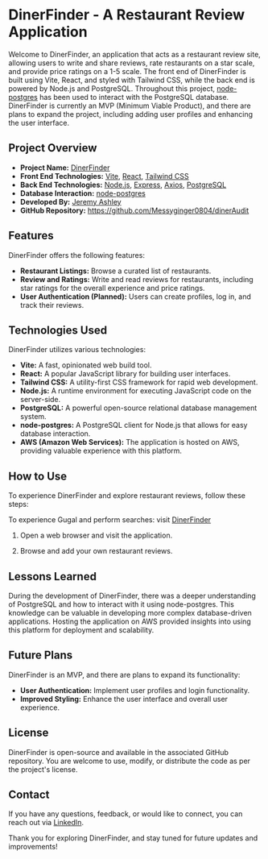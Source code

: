 # DinerFinder - A Restaurant Review Application

Welcome to DinerFinder, an application that acts as a restaurant review site, allowing users to write and share reviews, rate restaurants on a star scale, and provide price ratings on a 1-5 scale. The front end of DinerFinder is built using Vite, React, and styled with Tailwind CSS, while the back end is powered by Node.js and PostgreSQL. Throughout this project, [node-postgres](https://node-postgres.com/) has been used to interact with the PostgreSQL database. DinerFinder is currently an MVP (Minimum Viable Product), and there are plans to expand the project, including adding user profiles and enhancing the user interface.

## Project Overview

- **Project Name:** [DinerFinder](http://3.144.102.215/)
- **Front End Technologies:** [Vite](https://vitejs.dev/), [React](https://react.dev/), [Tailwind CSS](https://tailwindcss.com/)
- **Back End Technologies:** [Node.js](https://nodejs.org/en), [Express](https://nodejs.org/en), [Axios](https://axios-http.com/), [PostgreSQL](https://www.postgresqltutorial.com/)
- **Database Interaction:** [node-postgres](https://node-postgres.com/)
- **Developed By:** [Jeremy Ashley](https://jcashleyportfolio.netlify.app/)
- **GitHub Repository:** https://github.com/Messyginger0804/dinerAudit

## Features

DinerFinder offers the following features:

- **Restaurant Listings:** Browse a curated list of restaurants.
- **Review and Ratings:** Write and read reviews for restaurants, including star ratings for the overall experience and price ratings.
- **User Authentication (Planned):** Users can create profiles, log in, and track their reviews.

## Technologies Used

DinerFinder utilizes various technologies:

- **Vite:** A fast, opinionated web build tool.
- **React:** A popular JavaScript library for building user interfaces.
- **Tailwind CSS:** A utility-first CSS framework for rapid web development.
- **Node.js:** A runtime environment for executing JavaScript code on the server-side.
- **PostgreSQL:** A powerful open-source relational database management system.
- **node-postgres:** A PostgreSQL client for Node.js that allows for easy database interaction.
- **AWS (Amazon Web Services):** The application is hosted on AWS, providing valuable experience with this platform.

## How to Use

To experience DinerFinder and explore restaurant reviews, follow these steps:

To experience Gugal and perform searches:
visit [DinerFinder](http://3.144.102.215/)

1. Open a web browser and visit the application.

2. Browse and add your own restaurant reviews.

## Lessons Learned

During the development of DinerFinder, there was a deeper understanding of PostgreSQL and how to interact with it using node-postgres. This knowledge can be valuable in developing more complex database-driven applications. Hosting the application on AWS provided insights into using this platform for deployment and scalability.

## Future Plans

DinerFinder is an MVP, and there are plans to expand its functionality:

- **User Authentication:** Implement user profiles and login functionality.
- **Improved Styling:** Enhance the user interface and overall user experience.

## License

DinerFinder is open-source and available in the associated GitHub repository. You are welcome to use, modify, or distribute the code as per the project's license.

## Contact

If you have any questions, feedback, or would like to connect, you can reach out via [LinkedIn](https://www.linkedin.com/in/jeremy-ashley-webdev/).

Thank you for exploring DinerFinder, and stay tuned for future updates and improvements!
